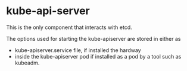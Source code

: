 # kube-api-server


This is the only component that interacts with etcd. 

The options used for starting the kube-apiserver are stored in either as 

- kube-apiserver.service file, if installed the hardway
- inside the kube-apiserver pod if installed as a pod by a tool such as kubeadm. 